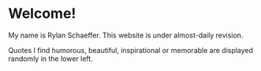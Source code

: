 # Welcome!

My name is Rylan Schaeffer. This website is under almost-daily revision.

Quotes I find humorous, beautiful, inspirational or memorable are displayed randomly in the lower left.


